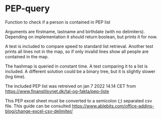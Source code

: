 # PEP-query
Function to check if a person is contained in PEP list

Arguments are firstname, lastname and birthdate (with no delimiters). Depending on implementation it should return boolean, but prints it for now.

A test is included to compare speed to standard list retrieval. Another test prints all lines not in the map, so if only invalid lines show all people are contained in the map.

The hashmap is queried in constant time. A test comparing it to a list is included. A different solution could be a binary tree, but it is slightly slower (log time). 

The included PEP list was retreived on jan 7 2022 14.14 CET from https://www.finanstilsynet.dk/tal-og-fakta/pep-liste

This PEP excel sheet must be converted to a semicolon (;) separated csv file. This guide can be consulted https://www.ablebits.com/office-addins-blog/change-excel-csv-delimiter/
